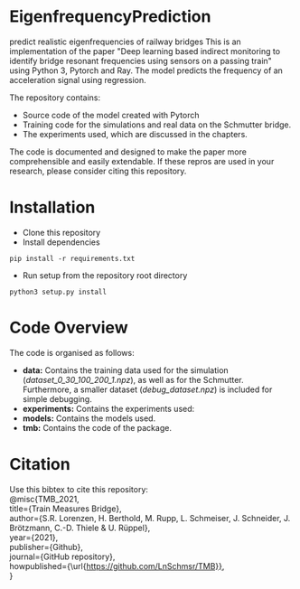 # EigenfrequencyPrediction
 predict realistic eigenfrequencies of railway bridges
This is an implementation of the paper "Deep learning based indirect monitoring to identify bridge resonant frequencies using sensors on a passing train" using Python 3, Pytorch and Ray. The model predicts the frequency of an acceleration signal using regression.

The repository contains:
- Source code of the model created with Pytorch 
- Training code for the simulations and real data on the Schmutter bridge.
- The experiments used, which are discussed in the chapters.

The code is documented and designed to make the paper more comprehensible and easily extendable. If these repros are used in your research, please consider citing this repository.
# Installation
- Clone this repository
- Install dependencies

`pip install -r requirements.txt`

- Run setup from the repository root directory

`python3 setup.py install`

# Code Overview
The code is organised as follows:
- **data:** Contains the training data used for the simulation (*dataset_0_30_100_200_1.npz*), as well as for the Schmutter. Furthermore, a smaller dataset (*debug_dataset.npz*) is included for simple debugging.
- **experiments:** Contains the experiments used:
- **models:** Contains the models used.
- **tmb:** Contains the code of the package.

# Citation
Use this bibtex to cite this repository:  
@misc{TMB_2021,  
  title={Train Measures Bridge},  
  author={S.R. Lorenzen, H. Berthold, M. Rupp, L. Schmeiser, J. Schneider, J.   Brötzmann, C.-D. Thiele & U. Rüppel},  
  year={2021},  
  publisher={Github},  
  journal={GitHub repository},  
  howpublished={\url{https://github.com/LnSchmsr/TMB}},  
}  

